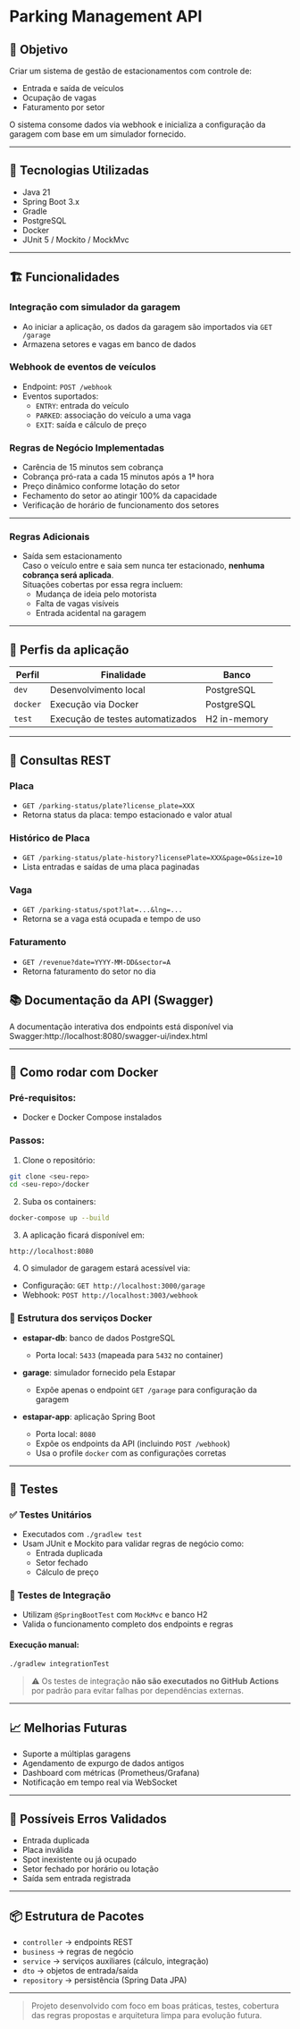 # Parking Management API

## 🚀 Objetivo
Criar um sistema de gestão de estacionamentos com controle de:
- Entrada e saída de veículos
- Ocupação de vagas
- Faturamento por setor

O sistema consome dados via webhook e inicializa a configuração da garagem com base em um simulador fornecido.

---

## 📄 Tecnologias Utilizadas
- Java 21
- Spring Boot 3.x
- Gradle
- PostgreSQL
- Docker
- JUnit 5 / Mockito / MockMvc

---

## 🏗️ Funcionalidades

### Integração com simulador da garagem
- Ao iniciar a aplicação, os dados da garagem são importados via `GET /garage`
- Armazena setores e vagas em banco de dados

### Webhook de eventos de veículos
- Endpoint: `POST /webhook`
- Eventos suportados:
  - `ENTRY`: entrada do veículo
  - `PARKED`: associação do veículo a uma vaga
  - `EXIT`: saída e cálculo de preço

### Regras de Negócio Implementadas
- Carência de 15 minutos sem cobrança
- Cobrança pró-rata a cada 15 minutos após a 1ª hora
- Preço dinâmico conforme lotação do setor
- Fechamento do setor ao atingir 100% da capacidade
- Verificação de horário de funcionamento dos setores

---

### Regras Adicionais
- Saída sem estacionamento  
  Caso o veículo entre e saia sem nunca ter estacionado, **nenhuma cobrança será aplicada**.  
  Situações cobertas por essa regra incluem:
  - Mudança de ideia pelo motorista
  - Falta de vagas visíveis
  - Entrada acidental na garagem

---

## 🔁 Perfis da aplicação

| Perfil   | Finalidade                      | Banco        |
|----------|----------------------------------|--------------|
| `dev`    | Desenvolvimento local            | PostgreSQL   |
| `docker` | Execução via Docker              | PostgreSQL   |
| `test`   | Execução de testes automatizados | H2 in-memory |

---

## 🔎 Consultas REST

### Placa
- `GET /parking-status/plate?license_plate=XXX`
- Retorna status da placa: tempo estacionado e valor atual

### Histórico de Placa
- `GET /parking-status/plate-history?licensePlate=XXX&page=0&size=10`
- Lista entradas e saídas de uma placa paginadas

### Vaga
- `GET /parking-status/spot?lat=...&lng=...`
- Retorna se a vaga está ocupada e tempo de uso

### Faturamento
- `GET /revenue?date=YYYY-MM-DD&sector=A`
- Retorna faturamento do setor no dia


## 📚 Documentação da API (Swagger)

A documentação interativa dos endpoints está disponível via Swagger:http://localhost:8080/swagger-ui/index.html

---
## 🐳 Como rodar com Docker

### Pré-requisitos:
- Docker e Docker Compose instalados

### Passos:

1. Clone o repositório:
```bash
git clone <seu-repo>
cd <seu-repo>/docker
```

2. Suba os containers:
```bash
docker-compose up --build
```

3. A aplicação ficará disponível em:
```
http://localhost:8080
```

4. O simulador de garagem estará acessível via:
- Configuração: `GET http://localhost:3000/garage`
- Webhook: `POST http://localhost:3003/webhook`

### 🔧 Estrutura dos serviços Docker

- **estapar-db**: banco de dados PostgreSQL  
  - Porta local: `5433` (mapeada para `5432` no container)

- **garage**: simulador fornecido pela Estapar  
  - Expõe apenas o endpoint `GET /garage` para configuração da garagem

- **estapar-app**: aplicação Spring Boot  
  - Porta local: `8080`  
  - Expõe os endpoints da API (incluindo `POST /webhook`)  
  - Usa o profile `docker` com as configurações corretas
---

## 🧪 Testes

### ✅ Testes Unitários
- Executados com `./gradlew test`
- Usam JUnit e Mockito para validar regras de negócio como:
  - Entrada duplicada
  - Setor fechado
  - Cálculo de preço

### 🧪 Testes de Integração
- Utilizam `@SpringBootTest` com `MockMvc` e banco H2
- Valida o funcionamento completo dos endpoints e regras

#### Execução manual:
```bash
./gradlew integrationTest
```

> ⚠️ Os testes de integração **não são executados no GitHub Actions** por padrão para evitar falhas por dependências externas.

---

## 📈 Melhorias Futuras
- Suporte a múltiplas garagens
- Agendamento de expurgo de dados antigos
- Dashboard com métricas (Prometheus/Grafana)
- Notificação em tempo real via WebSocket

---

## 🚫 Possíveis Erros Validados
- Entrada duplicada
- Placa inválida
- Spot inexistente ou já ocupado
- Setor fechado por horário ou lotação
- Saída sem entrada registrada

---

## 📦 Estrutura de Pacotes
- `controller` → endpoints REST
- `business` → regras de negócio
- `service` → serviços auxiliares (cálculo, integração)
- `dto` → objetos de entrada/saída
- `repository` → persistência (Spring Data JPA)

---

> Projeto desenvolvido com foco em boas práticas, testes, cobertura das regras propostas e arquitetura limpa para evolução futura.
